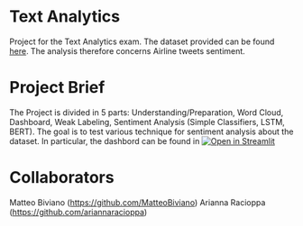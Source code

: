 # Text Analytics
Project for the Text Analytics exam. The dataset provided can be found [here](https://data.world/crowdflower/airline-twitter-sentiment). The analysis therefore concerns Airline tweets sentiment.

# Project Brief
The Project is divided in 5 parts: Understanding/Preparation, Word Cloud, Dashboard, Weak Labeling, Sentiment Analysis (Simple Classifiers, LSTM, BERT). The goal is to test various technique for sentiment analysis about the dataset.
In particular, the dashbord can be found in [![Open in Streamlit](https://static.streamlit.io/badges/streamlit_badge_black_white.svg)](https://share.streamlit.io/matteobiviano/tweets-analysis-dashboard/main/dashboard.py)

# Collaborators
Matteo Biviano (https://github.com/MatteoBiviano) 
Arianna Racioppa (https://github.com/ariannaracioppa)
